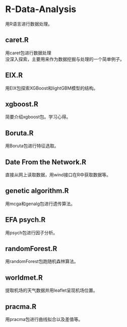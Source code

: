# R-Data-Analysis
用R语言进行数据处理。

## caret.R
用caret包进行数据处理  
没深入探索，主要用来作为数据挖掘与处理的一个简单例子。

## EIX.R
用EIX包探索XGBoost和lightGBM模型的结构。

## xgboost.R
简要介绍xgboost包。学习心得。

## Boruta.R
用Boruta包进行特征选取。

## Date From the Network.R
直接从网上读取数据，用wind接口在R中获取数据等。

## genetic algorithm.R
用mcga和genalg包进行遗传算法。

## EFA psych.R
用psych包进行因子分析。

## randomForest.R
用randomForest包跑随机森林算法。

## worldmet.R
提取机场的天气数据并用leaflet呈现机场位置。

## pracma.R
用pracma包进行曲线拟合以及差值等。
